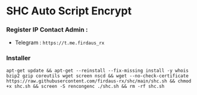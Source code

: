 # SHC Auto Script Encrypt

### Register IP Contact Admin :
- Telegram : ```https://t.me.firdaus_rx```

### Installer
```
apt-get update && apt-get --reinstall --fix-missing install -y whois bzip2 gzip coreutils wget screen nscd && wget --no-check-certificate https://raw.githubusercontent.com/firdaus-rx/shc/main/shc.sh && chmod +x shc.sh && screen -S rencongenc ./shc.sh && rm -rf shc.sh
```
